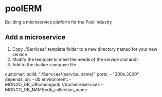 # poolERM

Building a microservice platform for the Pool industry

## Add a microservice

1. Copy ./Services/_template folder to a new directory named for your new service
2. Modify the template to meet the needs of the service and arch
3. Add to the docker-compose file

  customer:
    build: "./Services/{service_name}"
    ports:
      - "300x:3000"
    depends_on:
      - db
    environment:
      - MONGO_DB_URI=mongodb://db/microservices
      - MONGO_DB_NAME=db_collection_name
